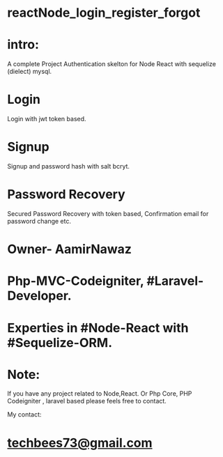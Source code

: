 # reactNode_login_register_forgot
# intro:
A complete Project Authentication skelton for Node React with sequelize (dielect) mysql.


# Login
Login with jwt token based.

# Signup
Signup and password hash with salt bcryt.

# Password Recovery
Secured Password Recovery with token based, Confirmation email for password change etc.


# Owner- AamirNawaz
# Php-MVC-Codeigniter, #Laravel-Developer.
# Experties in #Node-React with #Sequelize-ORM.


# Note:
If you have any project related to Node,React.
  Or
Php Core, PHP Codeigniter , laravel based please feels free to contact.
 
My contact:
 # techbees73@gmail.com
 




